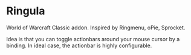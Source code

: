 # Ringula
World of Warcraft Classic addon. Inspired by Ringmenu, oPie, Sprocket. 

Idea is that you can toggle actionbars around your mouse cursor by a binding. 
In ideal case, the actionbar is highly configurable. 
